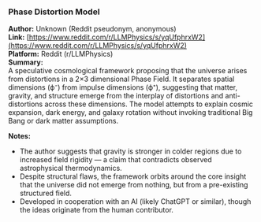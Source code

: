 

### Phase Distortion Model
**Author:** Unknown (Reddit pseudonym, anonymous)  
**Link:** [https://www.reddit.com/r/LLMPhysics/s/yqUfphrxW2](https://www.reddit.com/r/LLMPhysics/s/yqUfphrxW2)  
**Platform:** Reddit (r/LLMPhysics)  
**Summary:**  
A speculative cosmological framework proposing that the universe arises from distortions in a 2×3 dimensional Phase Field. It separates spatial dimensions (ϕ⁻) from impulse dimensions (ϕ⁺), suggesting that matter, gravity, and structure emerge from the interplay of distortions and anti-distortions across these dimensions. The model attempts to explain cosmic expansion, dark energy, and galaxy rotation without invoking traditional Big Bang or dark matter assumptions.  

**Notes:**  
- The author suggests that gravity is stronger in colder regions due to increased field rigidity — a claim that contradicts observed astrophysical thermodynamics.  
- Despite structural flaws, the framework orbits around the core insight that the universe did not emerge from nothing, but from a pre-existing structured field.  
- Developed in cooperation with an AI (likely ChatGPT or similar), though the ideas originate from the human contributor.
